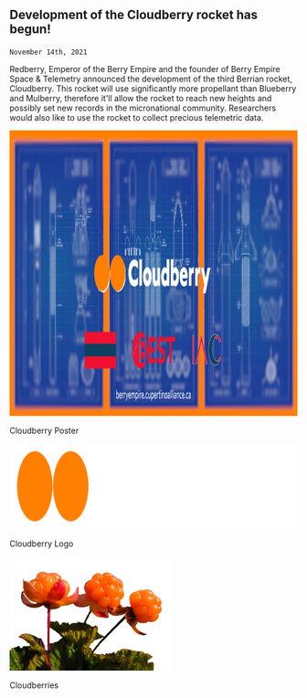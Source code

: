 ## Development of the Cloudberry rocket has begun!
<code>November 14th, 2021</code>

<p>Redberry, Emperor of the Berry Empire and the founder of Berry Empire Space & Telemetry announced the development of the third Berrian rocket, Cloudberry.
This rocket will use significantly more propellant than Blueberry and Mulberry, therefore it'll allow the rocket to reach new heights and possibly set new records in the micronational community. Researchers would also like to use the rocket to collect precious telemetric data.</p>

<img src="/press/5/cloudberry_poster.jpg" height="500">
<p>Cloudberry Poster</p>
<img src="/press/5/cloudberry_logo.png" height="150">
<p>Cloudberry Logo</p>
<img src="/press/5/cloudberry_fruit.png" height="200">
<p>Cloudberries</p>
